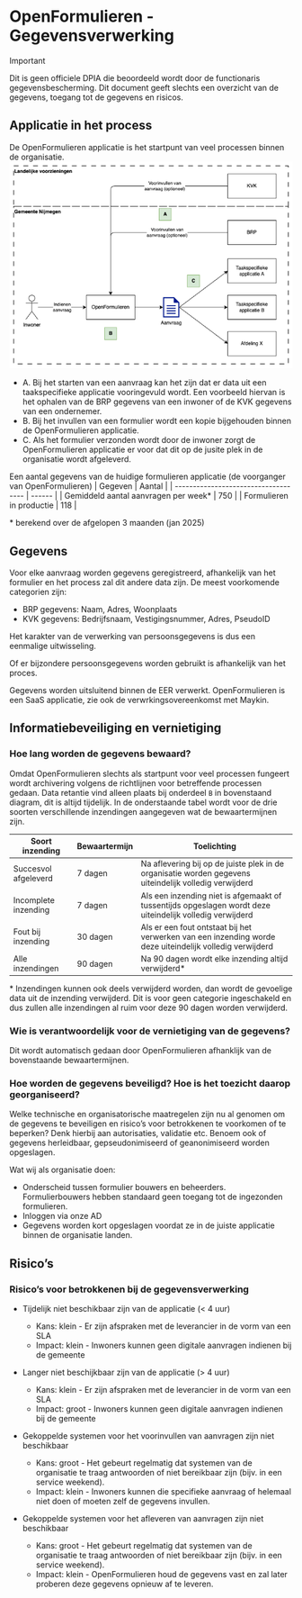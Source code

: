 # OpenFormulieren - Gegevensverwerking

> [!IMPORTANT]  
> Dit is geen officiele DPIA die beoordeeld wordt door de functionaris gegevensbescherming.
> Dit document geeft slechts een overzicht van de gegevens, toegang tot de gegevens en risicos. 


## Applicatie in het process
De OpenFormulieren applicatie is het startpunt van veel processen binnen de organisatie.
![Applicatie in het process](./process.drawio.png)

- A. Bij het starten van een aanvraag kan het zijn dat er data uit een taakspecifieke applicatie vooringevuld wordt. Een voorbeeld hiervan is het ophalen van de BRP gegevens van een inwoner of de KVK gegevens van een ondernemer.
- B. Bij het invullen van een formulier wordt een kopie bijgehouden binnen de OpenFormulieren applicatie.
- C. Als het formulier verzonden wordt door de inwoner zorgt de OpenFormulieren applicatie er voor dat dit op de jusite plek in de organisatie wordt afgeleverd.


Een aantal gegevens van de huidige formulieren applicatie (de voorganger van OpenFormulieren)
| Gegeven                              | Aantal |
| ------------------------------------ | ------ |
| Gemiddeld aantal aanvragen per week* | 750    |
| Formulieren in productie             | 118    |

\* berekend over de afgelopen 3 maanden (jan 2025)


## Gegevens
Voor elke aanvraag worden gegevens geregistreerd, afhankelijk van het formulier en het process zal dit andere data zijn.
De meest voorkomende categorien zijn:
- BRP gegevens: Naam, Adres, Woonplaats
- KVK gegevens: Bedrijfsnaam, Vestigingsnummer, Adres, PseudoID

Het karakter van de verwerking van persoonsgegevens is dus een eenmalige uitwisseling.

Of er bijzondere persoonsgegevens worden gebruikt is afhankelijk van het proces.

Gegevens worden uitsluitend binnen de EER verwerkt. OpenFormulieren is een SaaS applicatie, zie ook de verwrkingsovereenkomst met Maykin.

##  Informatiebeveiliging en vernietiging

### Hoe lang worden de gegevens bewaard?
Omdat OpenFormulieren slechts als startpunt voor veel processen fungeert wordt archivering volgens de richtlijnen voor betreffende processen gedaan.
Data retantie vind alleen plaats bij onderdeel `B` in bovenstaand diagram, dit is altijd tijdelijk. In de onderstaande tabel wordt voor de drie soorten verschillende inzendingen aangegeven wat de bewaartermijnen zijn.

| Soort inzending      | Bewaartermijn | Toelichting                                                                                               |
| -------------------- | ------------- | --------------------------------------------------------------------------------------------------------- |
| Succesvol afgeleverd | 7 dagen       | Na aflevering bij op de juiste plek in de organisatie worden gegevens uiteindelijk volledig verwijderd    |
| Incomplete inzending | 7 dagen       | Als een inzending niet is afgemaakt of tussentijds opgeslagen wordt deze uiteindelijk volledig verwijderd |
| Fout bij inzending   | 30 dagen      | Als er een fout ontstaat bij het verwerken van een inzending worde deze uiteindelijk volledig verwijderd  |
| Alle inzendingen     | 90 dagen      | Na 90 dagen wordt elke inzending altijd verwijderd* |

\* Inzendingen kunnen ook deels verwijderd worden, dan wordt de gevoelige data uit de inzending verwijderd. Dit is voor geen categorie ingeschakeld en dus zullen alle inzendingen al ruim voor deze 90 dagen worden verwijderd.

### Wie is verantwoordelijk voor de vernietiging van de gegevens?
Dit wordt automatisch gedaan door OpenFormulieren afhanklijk van de bovenstaande bewaartermijnen.

### Hoe worden de gegevens beveiligd? Hoe is het toezicht daarop georganiseerd? 
Welke technische en organisatorische maatregelen zijn nu al genomen om de gegevens te beveiligen en risico’s voor betrokkenen te voorkomen of te beperken? Denk hierbij aan autorisaties, validatie etc. Benoem ook of gegevens herleidbaar, gepseudonimiseerd of geanonimiseerd worden opgeslagen. 

Wat wij als organisatie doen:
- Onderscheid tussen formulier bouwers en beheerders. Formulierbouwers hebben standaard geen toegang tot de ingezonden formulieren.
- Inloggen via onze AD
- Gegevens worden kort opgeslagen voordat ze in de juiste applicatie binnen de organisatie landen.
<!-- TODO uitzoeken wat we doen met analytics in de frontend. -->


## Risico’s


###	Risico’s voor betrokkenen bij de gegevensverwerking
<!--Iedere verwerking kan, ondanks genomen maatregelen, risico’s met zich meebrengen. Het is belangrijk dat we als organisatie deze risico’s in beeld hebben, zodat we besluiten kunnen nemen met inachtneming van eventuele risico’s. Het gaat hier zowel om beveiligingsrisico’s als andere privacyrisico’s. Risico is geformuleerd in termen van de waarschijnlijkheid dat zich het risico voordoet (kans) afgezet tegen de hoeveelheid schade of gevolgen die het risico kan hebben (de impact). Kortweg: risico = kans x impact.-->

- Tijdelijk niet beschikbaar zijn van de applicatie (< 4 uur)
  - Kans: klein - Er zijn afspraken met de leverancier in de vorm van een SLA
  - Impact: klein - Inwoners kunnen geen digitale aanvragen indienen bij de gemeente

- Langer niet beschijkbaar zijn van de applicatie (> 4 uur)
  - Kans: klein - Er zijn afspraken met de leverancier in de vorm van een SLA
  - Impact: groot - Inwoners kunnen geen digitale aanvragen indienen bij de gemeente

- Gekoppelde systemen voor het voorinvullen van aanvragen zijn niet beschikbaar
  - Kans: groot - Het gebeurt regelmatig dat systemen van de organisatie te traag antwoorden of niet bereikbaar zijn (bijv. in een service weekend).
  - Impact: klein - Inwoners kunnen die specifieke aanvraag of helemaal niet doen of moeten zelf de gegevens invullen.

- Gekoppelde systemen voor het afleveren van aanvragen zijn niet beschikbaar
  - Kans: groot - Het gebeurt regelmatig dat systemen van de organisatie te traag antwoorden of niet bereikbaar zijn (bijv. in een service weekend).
  - Impact: klein - OpenFormulieren houd de gegevens vast en zal later proberen deze gegevens opnieuw af te leveren. <!-- TODO hier monitoring op inrichten? https://formulier.accp.nijmegen.nl/api/v2/docs/#tag/submissions/operation/submissions__suspend_create -->

<!--
###	Maatregelen
Het gaat hier om maatregelen om de gevolgen te voorkomen of de effecten van die risico’s te mitigeren, die nog niet genomen zijn. Beschrijf ook de impact van deze maatregelen, op het doel van de gegevensverwerking en de kosten van deze maatregelen.

### Restrisico
Dit is het risico dat overblijft na uitvoering van de geadviseerde maatregel(en).
-->

